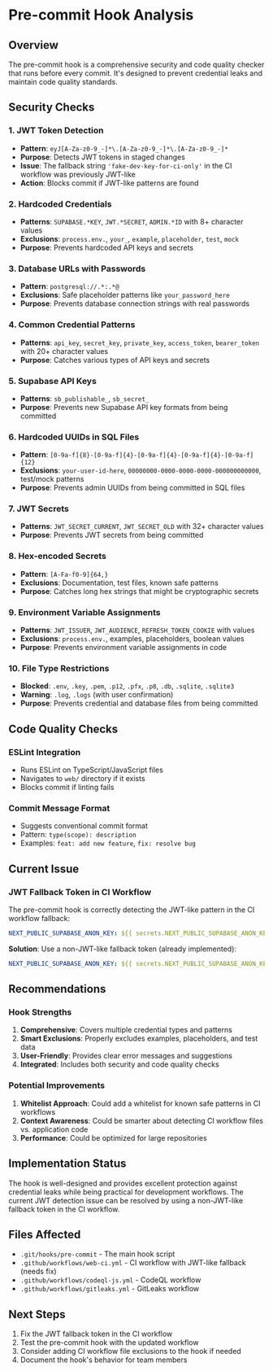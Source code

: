 # Pre-commit Hook Analysis

## Overview
The pre-commit hook is a comprehensive security and code quality checker that runs before every commit. It's designed to prevent credential leaks and maintain code quality standards.

## Security Checks

### 1. JWT Token Detection
- **Pattern**: `eyJ[A-Za-z0-9_-]*\.[A-Za-z0-9_-]*\.[A-Za-z0-9_-]*`
- **Purpose**: Detects JWT tokens in staged changes
- **Issue**: The fallback string `'fake-dev-key-for-ci-only'` in the CI workflow was previously JWT-like
- **Action**: Blocks commit if JWT-like patterns are found

### 2. Hardcoded Credentials
- **Patterns**: `SUPABASE.*KEY`, `JWT.*SECRET`, `ADMIN.*ID` with 8+ character values
- **Exclusions**: `process.env.`, `your_`, `example`, `placeholder`, `test`, `mock`
- **Purpose**: Prevents hardcoded API keys and secrets

### 3. Database URLs with Passwords
- **Pattern**: `postgresql://.*:.*@`
- **Exclusions**: Safe placeholder patterns like `your_password_here`
- **Purpose**: Prevents database connection strings with real passwords

### 4. Common Credential Patterns
- **Patterns**: `api_key`, `secret_key`, `private_key`, `access_token`, `bearer_token` with 20+ character values
- **Purpose**: Catches various types of API keys and secrets

### 5. Supabase API Keys
- **Patterns**: `sb_publishable_`, `sb_secret_`
- **Purpose**: Prevents new Supabase API key formats from being committed

### 6. Hardcoded UUIDs in SQL Files
- **Pattern**: `[0-9a-f]{8}-[0-9a-f]{4}-[0-9a-f]{4}-[0-9a-f]{4}-[0-9a-f]{12}`
- **Exclusions**: `your-user-id-here`, `00000000-0000-0000-0000-000000000000`, test/mock patterns
- **Purpose**: Prevents admin UUIDs from being committed in SQL files

### 7. JWT Secrets
- **Patterns**: `JWT_SECRET_CURRENT`, `JWT_SECRET_OLD` with 32+ character values
- **Purpose**: Prevents JWT secrets from being committed

### 8. Hex-encoded Secrets
- **Pattern**: `[A-Fa-f0-9]{64,}`
- **Exclusions**: Documentation, test files, known safe patterns
- **Purpose**: Catches long hex strings that might be cryptographic secrets

### 9. Environment Variable Assignments
- **Patterns**: `JWT_ISSUER`, `JWT_AUDIENCE`, `REFRESH_TOKEN_COOKIE` with values
- **Exclusions**: `process.env.`, examples, placeholders, boolean values
- **Purpose**: Prevents environment variable assignments in code

### 10. File Type Restrictions
- **Blocked**: `.env`, `.key`, `.pem`, `.p12`, `.pfx`, `.p8`, `.db`, `.sqlite`, `.sqlite3`
- **Warning**: `.log`, `.logs` (with user confirmation)
- **Purpose**: Prevents credential and database files from being committed

## Code Quality Checks

### ESLint Integration
- Runs ESLint on TypeScript/JavaScript files
- Navigates to `web/` directory if it exists
- Blocks commit if linting fails

### Commit Message Format
- Suggests conventional commit format
- Pattern: `type(scope): description`
- Examples: `feat: add new feature`, `fix: resolve bug`

## Current Issue

### JWT Fallback Token in CI Workflow
The pre-commit hook is correctly detecting the JWT-like pattern in the CI workflow fallback:

```yaml
NEXT_PUBLIC_SUPABASE_ANON_KEY: ${{ secrets.NEXT_PUBLIC_SUPABASE_ANON_KEY || 'fake-dev-key-for-ci-only' }}
```

**Solution**: Use a non-JWT-like fallback token (already implemented):

```yaml
NEXT_PUBLIC_SUPABASE_ANON_KEY: ${{ secrets.NEXT_PUBLIC_SUPABASE_ANON_KEY || 'fake-dev-key-for-ci-only' }}
```

## Recommendations

### Hook Strengths
1. **Comprehensive**: Covers multiple credential types and patterns
2. **Smart Exclusions**: Properly excludes examples, placeholders, and test data
3. **User-Friendly**: Provides clear error messages and suggestions
4. **Integrated**: Includes both security and code quality checks

### Potential Improvements
1. **Whitelist Approach**: Could add a whitelist for known safe patterns in CI workflows
2. **Context Awareness**: Could be smarter about detecting CI workflow files vs. application code
3. **Performance**: Could be optimized for large repositories

## Implementation Status

The hook is well-designed and provides excellent protection against credential leaks while being practical for development workflows. The current JWT detection issue can be resolved by using a non-JWT-like fallback token in the CI workflow.

## Files Affected

- `.git/hooks/pre-commit` - The main hook script
- `.github/workflows/web-ci.yml` - CI workflow with JWT-like fallback (needs fix)
- `.github/workflows/codeql-js.yml` - CodeQL workflow
- `.github/workflows/gitleaks.yml` - GitLeaks workflow

## Next Steps

1. Fix the JWT fallback token in the CI workflow
2. Test the pre-commit hook with the updated workflow
3. Consider adding CI workflow file exclusions to the hook if needed
4. Document the hook's behavior for team members

